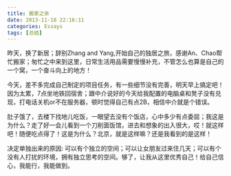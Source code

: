 ```yaml
---
title: 搬家之余
date: 2013-11-18 22:16:11
categories: Essays
tags: [总结]
---
```

昨天，换了新居；辞别Zhang and Yang,开始自己的独居之旅，感谢An、Chao帮忙搬家；匆忙之中来到这里，日常生活用品需要慢慢补充，不管怎么也算是自己的一个窝，一个奋斗向上的地方！

今天，差不多完成自己制定的项目任务，有一些细节没有完善，明天早上搞定吧！因为太累，7点坐地铁回宿舍；跟中介说好的今天给我配置的电脑桌和凳子没有兑现，打电话关机or不在服务器，顿时觉得自己有点2B，相信中介就是个错误。

肚子饿了，去楼下找地儿吃饭，一眼望去没有个饭店，心中多少有点委屈；我这是为什么？走了好一会儿看到一个刀削面饭馆，进去和想象的出入很大，哎！就这样吧！随便吃点得了！这是为什么？北京，就是这样嘛？还是我看到的是这样！

决定单独出来的原因: 可以有个独立的空间；可以让女朋友过来住几天；可以有个没有人打扰的环境，拥有独立思考的空间。够了，让我从这里优秀自己！给自己信心，我能行，我能做到。